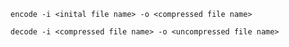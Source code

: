 ```encode -i <inital file name> -o <compressed file name>```

```decode -i <compressed file name> -o <uncompressed file name>```

